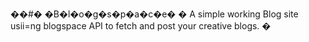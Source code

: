 ��#� �B�l�o�g�s�p�a�c�e�
�
A simple working Blog site usii=ng blogspace API to fetch and post your creative blogs.
�
